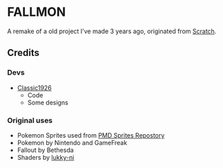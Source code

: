 # FALLMON
A remake of a old project I've made 3 years ago, originated from [Scratch](https://scratch.mit.edu/projects/491386652/).
## Credits
### Devs
* [Classic1926](https://twitter.com/Classic1926)
  * Code
  * Some designs
### Original uses
* Pokemon Sprites used from [PMD Sprites Repostory](https://sprites.pmdcollab.org/)
* Pokemon by Nintendo and GameFreak
* Fallout by Bethesda
* Shaders by [lukky-ni](https://github.com/lukky-nl/custom_post_processing_effects_godot_4.2)
